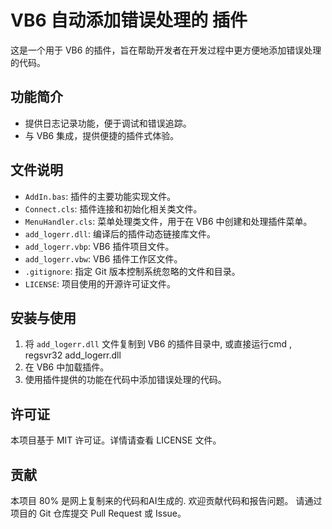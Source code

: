 # VB6 自动添加错误处理的 插件

这是一个用于 VB6 的插件，旨在帮助开发者在开发过程中更方便地添加错误处理的代码。

## 功能简介

- 提供日志记录功能，便于调试和错误追踪。
- 与 VB6 集成，提供便捷的插件式体验。

## 文件说明

- `AddIn.bas`: 插件的主要功能实现文件。
- `Connect.cls`: 插件连接和初始化相关类文件。
- `MenuHandler.cls`: 菜单处理类文件，用于在 VB6 中创建和处理插件菜单。
- `add_logerr.dll`: 编译后的插件动态链接库文件。
- `add_logerr.vbp`: VB6 插件项目文件。
- `add_logerr.vbw`: VB6 插件工作区文件。
- `.gitignore`: 指定 Git 版本控制系统忽略的文件和目录。
- `LICENSE`: 项目使用的开源许可证文件。

## 安装与使用

1. 将 `add_logerr.dll` 文件复制到 VB6 的插件目录中, 或直接运行cmd , regsvr32 add_logerr.dll 
2. 在 VB6 中加载插件。
3. 使用插件提供的功能在代码中添加错误处理的代码。

## 许可证

本项目基于 MIT 许可证。详情请查看 LICENSE 文件。

## 贡献

本项目 80% 是网上复制来的代码和AI生成的.
欢迎贡献代码和报告问题。
请通过项目的 Git 仓库提交 Pull Request 或 Issue。